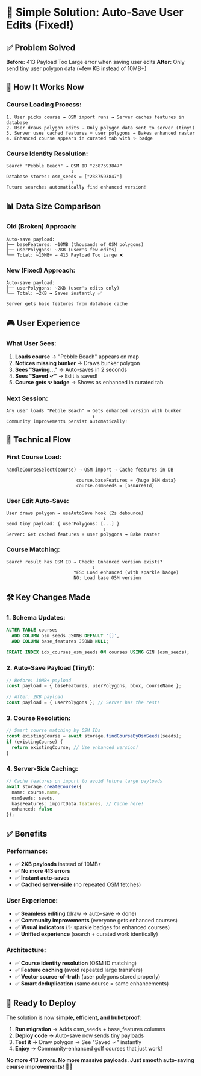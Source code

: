 # 🎯 Simple Solution: Auto-Save User Edits (Fixed!)

## ✅ **Problem Solved**

**Before:** 413 Payload Too Large error when saving user edits
**After:** Only send tiny user polygon data (~few KB instead of 10MB+)

## 🔧 **How It Works Now**

### **Course Loading Process:**
```
1. User picks course → OSM import runs → Server caches features in database
2. User draws polygon edits → Only polygon data sent to server (tiny!)
3. Server uses cached features + user polygons → Bakes enhanced raster
4. Enhanced course appears in curated tab with ✨ badge
```

### **Course Identity Resolution:**
```
Search "Pebble Beach" → OSM ID "2387593847"
                        ↓
Database stores: osm_seeds = ["2387593847"]
                        ↓  
Future searches automatically find enhanced version!
```

## 📊 **Data Size Comparison**

### **Old (Broken) Approach:**
```
Auto-save payload:
├── baseFeatures: ~10MB (thousands of OSM polygons)
├── userPolygons: ~2KB (user's few edits)
└── Total: ~10MB+ → 413 Payload Too Large ❌
```

### **New (Fixed) Approach:**
```
Auto-save payload:
├── userPolygons: ~2KB (user's edits only)
└── Total: ~2KB → Saves instantly ✅

Server gets base features from database cache
```

## 🎮 **User Experience**

### **What User Sees:**
1. **Loads course** → "Pebble Beach" appears on map
2. **Notices missing bunker** → Draws bunker polygon  
3. **Sees "Saving..."** → Auto-saves in 2 seconds
4. **Sees "Saved ✓"** → Edit is saved!
5. **Course gets ✨ badge** → Shows as enhanced in curated tab

### **Next Session:**
```
Any user loads "Pebble Beach" → Gets enhanced version with bunker
                                ↓
Community improvements persist automatically!
```

## 🔄 **Technical Flow**

### **First Course Load:**
```
handleCourseSelect(course) → OSM import → Cache features in DB
                                      ↓
                          course.baseFeatures = {huge OSM data}
                          course.osmSeeds = [osmAreaId]
```

### **User Edit Auto-Save:**
```
User draws polygon → useAutoSave hook (2s debounce)
                                    ↓
Send tiny payload: { userPolygons: [...] }
                                    ↓
Server: Get cached features + user polygons → Bake raster
```

### **Course Matching:**
```
Search result has OSM ID → Check: Enhanced version exists?
                                ↓
                         YES: Load enhanced (with sparkle badge)
                         NO: Load base OSM version
```

## 🛠 **Key Changes Made**

### **1. Schema Updates:**
```sql
ALTER TABLE courses 
  ADD COLUMN osm_seeds JSONB DEFAULT '[]',
  ADD COLUMN base_features JSONB NULL;
  
CREATE INDEX idx_courses_osm_seeds ON courses USING GIN (osm_seeds);
```

### **2. Auto-Save Payload (Tiny!):**
```typescript
// Before: 10MB+ payload
const payload = { baseFeatures, userPolygons, bbox, courseName };

// After: 2KB payload  
const payload = { userPolygons }; // Server has the rest!
```

### **3. Course Resolution:**
```typescript
// Smart course matching by OSM IDs
const existingCourse = await storage.findCourseByOsmSeeds(seeds);
if (existingCourse) {
  return existingCourse; // Use enhanced version!
}
```

### **4. Server-Side Caching:**
```typescript
// Cache features on import to avoid future large payloads
await storage.createCourse({
  name: course.name,
  osmSeeds: seeds,
  baseFeatures: importData.features, // Cache here!
  enhanced: false
});
```

## ✅ **Benefits**

### **Performance:**
- ✅ **2KB payloads** instead of 10MB+
- ✅ **No more 413 errors**
- ✅ **Instant auto-saves**
- ✅ **Cached server-side** (no repeated OSM fetches)

### **User Experience:**
- ✅ **Seamless editing** (draw → auto-save → done)
- ✅ **Community improvements** (everyone gets enhanced courses)  
- ✅ **Visual indicators** (✨ sparkle badges for enhanced courses)
- ✅ **Unified experience** (search + curated work identically)

### **Architecture:**
- ✅ **Course identity resolution** (OSM ID matching)
- ✅ **Feature caching** (avoid repeated large transfers)
- ✅ **Vector source-of-truth** (user polygons stored properly)
- ✅ **Smart deduplication** (same course = same enhancements)

## 🚀 **Ready to Deploy**

The solution is now **simple, efficient, and bulletproof**:

1. **Run migration** → Adds osm_seeds + base_features columns
2. **Deploy code** → Auto-save now sends tiny payloads  
3. **Test it** → Draw polygon → See "Saved ✓" instantly
4. **Enjoy** → Community-enhanced golf courses that just work!

**No more 413 errors. No more massive payloads. Just smooth auto-saving course improvements!** 🎯⛳